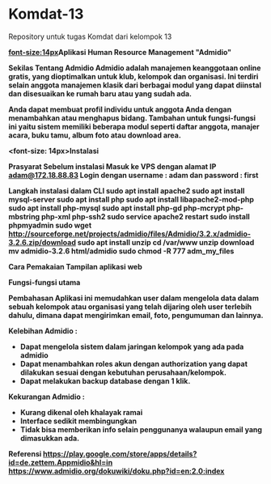 # Komdat-13
Repository untuk tugas Komdat dari kelompok 13

<b><font-size:14px>Aplikasi Human Resource Management "Admidio"

Sekilas Tentang Admidio
Admidio adalah manajemen keanggotaan online gratis, yang dioptimalkan untuk klub, kelompok dan organisasi. Ini terdiri selain anggota manajemen klasik dari berbagai modul yang dapat diinstal dan disesuaikan ke rumah baru atau yang sudah ada.

Anda dapat membuat profil individu untuk anggota Anda dengan menambahkan atau menghapus bidang. Tambahan untuk fungsi-fungsi ini yaitu sistem memiliki beberapa modul seperti daftar anggota, manajer acara, buku tamu, album foto atau download area.

<font-size: 14px><b>Instalasi</b>

Prasyarat Sebelum instalasi
Masuk ke VPS dengan alamat IP adam@172.18.88.83
Login dengan username : adam  dan password : first

Langkah instalasi dalam CLI
sudo apt install apache2
sudo apt install mysql-server
sudo apt install php
sudo apt install libapache2-mod-php
sudo apt install php-mysql
sudo apt install php-gd php-mcrypt php-mbstring php-xml php-ssh2
sudo service apache2 restart
sudo install phpmyadmin
sudo wget http://sourceforge.net/projects/admidio/files/Admidio/3.2.x/admidio-3.2.6.zip/download
sudo apt install unzip
cd /var/www
unzip download
mv admidio-3.2.6 html/admidio
sudo chmod -R 777 adm_my_files


Cara Pemakaian
Tampilan aplikasi web


Fungsi-fungsi utama





Pembahasan
Aplikasi ini memudahkan user dalam mengelola data dalam sebuah kelompok atau organisasi yang 
telah dijaring oleh user terlebih dahulu, dimana dapat mengirimkan email, foto, pengumuman dan lainnya.

Kelebihan Admidio :
<ul>
<li>Dapat mengelola sistem dalam jaringan kelompok yang ada pada admidio</li>
<li>Dapat menambahkan roles akun dengan authorization yang dapat dilakukan sesuai dengan kebutuhan perusahaan/kelompok.</li>
<li>Dapat melakukan backup database dengan 1 klik.</li>
</ul>

Kekurangan Admidio :
<ul>
<li>Kurang dikenal oleh khalayak ramai</li>
<li>Interface sedikit membingungkan</li>
<li>Tidak bisa memberikan info selain penggunanya walaupun email yang dimasukkan ada.</li>
</ul>

<b>Referensi</b>
https://play.google.com/store/apps/details?id=de.zettem.Appmidio&hl=in
https://www.admidio.org/dokuwiki/doku.php?id=en:2.0:index



